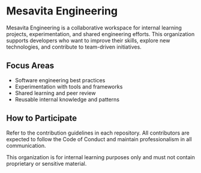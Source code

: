 # Mesavita Engineering

Mesavita Engineering is a collaborative workspace for internal learning projects, experimentation, and shared engineering efforts. This organization supports developers who want to improve their skills, explore new technologies, and contribute to team-driven initiatives.

## Focus Areas
- Software engineering best practices
- Experimentation with tools and frameworks
- Shared learning and peer review
- Reusable internal knowledge and patterns

## How to Participate
Refer to the contribution guidelines in each repository. All contributors are expected to follow the Code of Conduct and maintain professionalism in all communication.

This organization is for internal learning purposes only and must not contain proprietary or sensitive material.

